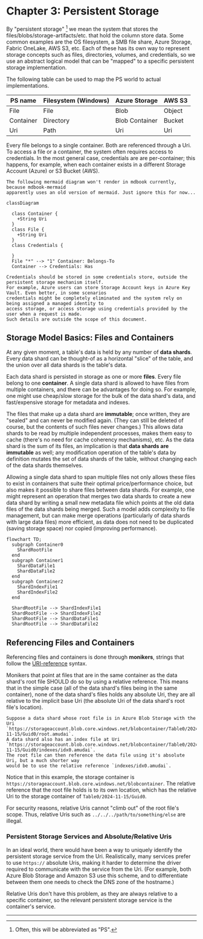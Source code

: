# Chapter 3: Persistent Storage

<!-- toc -->

By "persistent storage" [^persistent-storage] we mean the system that stores the files/blobs/storage-artifacts/etc.
that hold the column store data. Some common examples are the OS filesystem, a SMB file share,
Azure Storage, Fabric OneLake, AWS S3, etc. Each of these has its own way to represent storage
concepts such as files, directories, volumes, and credentials, so we use an abstract logical
model that can be "mapped" to a specific persistent storage implementation.

The following table can be used to map the PS world to actual implementations.

|PS name    |Filesystem (Windows)|Azure Storage |AWS S3|
|-----------|--------------------|--------------|------|
|File       |File                |Blob          |Object|
|Container  |Directory           |Blob Container|Bucket|
|Uri        |Path                |Uri           |Uri   |

Every file belongs to a single container. Both are referenced through a Uri. To access a file
or a container, the system often requires access to credentials. In the most general case,
credentials are are per-container; this happens, for example, when each container exists in a different
Storage Account (Azure) or S3 Bucket (AWS).

~~~admonish warning
The following mermaid diagram won't render in mdbook currently, because mdbook-mermaid
apparently uses an old version of mermaid. Just ignore this for now...
~~~

```mermaid
classDiagram

  class Container {
    +String Uri
  }
  class File {
    +String Uri
  }
  class Credentials {

  }
  File "*" --> "1" Container: Belongs-To
  Container --> Credentials: Has
```

~~~admonish
Credentials should be stored in some credentials store, outside the persistent storage mechanism itself.
For example, Azure users can store Storage Account keys in Azure Key Vault. Even better, in some scenarios
credentials might be completely eliminated and the system rely on being assigned a managed identity to
access storage, or access storage using credentials provided by the user when a request is made.
Such details are outside the scope of this document.
~~~

## Storage Model Basics: Files and Containers

At any given moment, a table's data is held by any number of **data shards**. Every data shard can be thought-of as
a horizontal "slice" of the table, and the union over all data shards is the table's data.

Each data shard is persisted in storage as one or more **files**. Every file belong to one **container**.
A single data shard is allowed to have files from multiple containers, and there can be advantages for doing so.
For example, one might use cheap/slow storage for the bulk of the data shard's data, and fast/expensive storage
for metadata and indexes.

The files that make up a data shard are **immutable**; once written, they are "sealed" and can never be modified again.
(They can still be deleted of course, but the contents of such files never changes.) This allows data shards to be read
by multiple independent processes, makes them easy to cache (there's no need for cache coherency mechanisms), etc.
As the data shard is the sum of its files, an implication is that **data shards are immutable** as well; any modification
operation of the table's data by definition mutates the set of data shards of the table, without changing each of the
data shards themselves.

Allowing a single data shard to span multiple files not only allows these files to exist in containers that suite their
optimal price/performance choice, but also makes it possible to share files between data shards. For example, one might
represent an operation that merges two data shards to create a new data shard by writing a small new metadata file which
points at the old data files of the data shards being merged. Such a model adds complexity to file management, but can make
merge operations (particularly of data shards with large data files) more efficient, as data does not need to be duplicated
(saving storage space) nor copied (improving performance).

```mermaid
flowchart TD;
  subgraph Container0
    ShardRootFile
  end
  subgraph Container1
    ShardDataFile1
    ShardDataFile2
  end
  subgraph Container2
    ShardIndexFile1
    ShardIndexFile2
  end
 
  ShardRootFile --> ShardIndexFile1
  ShardRootFile --> ShardIndexFile2
  ShardRootFile --> ShardDataFile1
  ShardRootFile --> ShardDataFile2
```

## Referencing Files and Containers

Referencing files and containers is done through **monikers**, strings that follow the [URI-reference](https://www.rfc-editor.org/rfc/rfc3986#section-4.1) syntax.

Monikers that point at files that are in the same container as the data shard's root file
SHOULD do so by using a relative reference. This means that in the simple case (all of
the data shard's files being in the same container), none of the data shard's files
holds any absolute Uri, they are all relative to the implicit base Uri (the absolute
Uri of the data shard's root file's location).

~~~admonish example
Suppose a data shard whose root file is in Azure Blob Storage with the Uri
`https://storageaccount.blob.core.windows.net/blobcontainer/Table0/2024-11-15/Guid0/root.amudai`.
A data shard also has an index file at Uri
`https://storageaccount.blob.core.windows.net/blobcontainer/Table0/2024-11-15/Guid0/indexes/idx0.amudai`.
The root file can then reference the data file using it's absolute Uri, but a much shorter way
would be to use the relative reference `indexes/idx0.amudai`.
~~~

Notice that in this example, the storage container is `https://storageaccount.blob.core.windows.net/blobcontainer`.
The relative reference that the root file holds is to its own location, which has the relative Uri to the storage
container of `Table0/2024-11-15/Guid0`.

For security reasons, relative Uris cannot "climb out" of the root file's scope. Thus, relative Uris such as
`../../../path/to/something/else` are illegal.

### Persistent Storage Services and Absolute/Relative Uris

In an ideal world, there would have been a way to uniquely identify the persistent storage service from the Uri.
Realistically, many services prefer to use `https://` absolute Uris, making it harder to determine the driver required
to communicate with the service from the Uri. (For example, both Azure Blob Storage and Amazon S3 use this scheme,
and to differentiate between them one needs to check the DNS zone of the hostname.)

Relative Uris don't have this problem, as they are always relative to a specific container, so the relevant persistent storage service
is the container's service.

---

[^persistent-storage]: Often, this will be abbreviated as "PS".